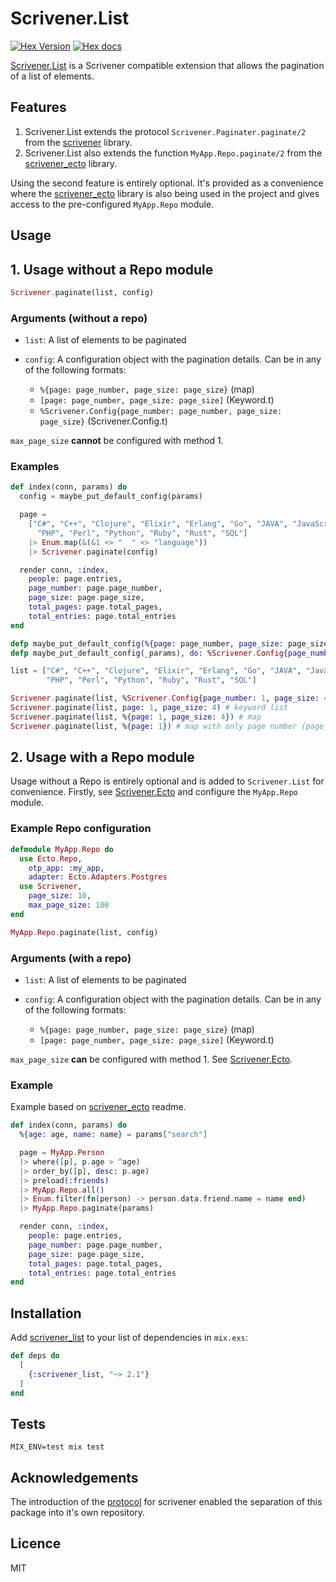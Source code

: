 # Scrivener.List
[![Hex Version](http://img.shields.io/hexpm/v/scrivener_list.svg?style=flat)](https://hex.pm/packages/scrivener_list)
[![Hex docs](http://img.shields.io/badge/hex.pm-docs-green.svg?style=flat)](https://hexdocs.pm/scrivener_list)

[Scrivener.List](https://hex.pm/packages/scrivener_list) is a Scrivener compatible extension that
allows the pagination of a list of elements.

## Features

1.  Scrivener.List extends the protocol `Scrivener.Paginater.paginate/2` from the [scrivener](https://github.com/drewolson/scrivener) library.
1.  Scrivener.List also extends the function `MyApp.Repo.paginate/2` from the [scrivener_ecto](https://github.com/drewolson/scrivener_ecto) library.

Using the second feature is entirely optional. It's provided as a convenience where the [scrivener_ecto](https://github.com/drewolson/scrivener_ecto)
library is also being used in the project and gives access to the
pre-configured `MyApp.Repo` module.

## Usage

## 1. Usage without a Repo module

```elixir
Scrivener.paginate(list, config)
```

### Arguments (without a repo)

-   ```list```: A list of elements to be paginated

-   ```config```: A configuration object with the pagination details.
    Can be in any of the following formats:
    -   ```%{page: page_number, page_size: page_size}``` (map)
    -   ```[page: page_number, page_size: page_size]``` (Keyword.t)
    -   ```%Scrivener.Config{page_number: page_number, page_size: page_size}``` (Scrivener.Config.t)

`max_page_size` **cannot** be configured with method 1.

### Examples

```elixir
def index(conn, params) do
  config = maybe_put_default_config(params)

  page =
    ["C#", "C++", "Clojure", "Elixir", "Erlang", "Go", "JAVA", "JavaScript", "Lisp",
      "PHP", "Perl", "Python", "Ruby", "Rust", "SQL"]
    |> Enum.map(&(&1 <> "  " <> "language"))
    |> Scrivener.paginate(config)

  render conn, :index,
    people: page.entries,
    page_number: page.page_number,
    page_size: page.page_size,
    total_pages: page.total_pages,
    total_entries: page.total_entries
end

defp maybe_put_default_config(%{page: page_number, page_size: page_size} = params), do: params
defp maybe_put_default_config(_params), do: %Scrivener.Config{page_number: 1, page_size: 10}
```

```elixir
list = ["C#", "C++", "Clojure", "Elixir", "Erlang", "Go", "JAVA", "JavaScript", "Lisp",
        "PHP", "Perl", "Python", "Ruby", "Rust", "SQL"]

Scrivener.paginate(list, %Scrivener.Config{page_number: 1, page_size: 4}) # %Scrivener.Config{}
Scrivener.paginate(list, page: 1, page_size: 4) # keyword list
Scrivener.paginate(list, %{page: 1, page_size: 4}) # map
Scrivener.paginate(list, %{page: 1}) # map with only page number (page_size defaults to 10)
```

## 2. Usage with a Repo module

Usage without a Repo is entirely optional and is added to `Scrivener.List` for convenience.
Firstly, see [Scrivener.Ecto](https://github.com/drewolson/scrivener_ecto) and configure the `MyApp.Repo` module.

### Example Repo configuration

```elixir
defmodule MyApp.Repo do
  use Ecto.Repo,
    otp_app: :my_app,
    adapter: Ecto.Adapters.Postgres
  use Scrivener,
    page_size: 10,
    max_page_size: 100
end
```

```elixir
MyApp.Repo.paginate(list, config)
```

### Arguments (with a repo)

-   ```list```: A list of elements to be paginated

-   ```config```: A configuration object with the pagination details.
    Can be in any of the following formats:
    -   ```%{page: page_number, page_size: page_size}``` (map)
    -   ```[page: page_number, page_size: page_size]``` (Keyword.t)

`max_page_size` **can** be configured with method 1. See [Scrivener.Ecto](https://github.com/drewolson/scrivener_ecto).

### Example

Example based on [scrivener_ecto](https://github.com/drewolson/scrivener_ecto) readme.

```elixir
def index(conn, params) do
  %{age: age, name: name} = params["search"]

  page = MyApp.Person
  |> where([p], p.age > ^age)
  |> order_by([p], desc: p.age)
  |> preload(:friends)
  |> MyApp.Repo.all()
  |> Enum.filter(fn(person) -> person.data.friend.name = name end)
  |> MyApp.Repo.paginate(params)

  render conn, :index,
    people: page.entries,
    page_number: page.page_number,
    page_size: page.page_size,
    total_pages: page.total_pages,
    total_entries: page.total_entries
end
```

## Installation

Add [scrivener_list](https://hex.pm/packages/scrivener_list) to your list of dependencies in `mix.exs`:

```elixir
def deps do
  [
    {:scrivener_list, "~> 2.1"}
  ]
end
```

## Tests

```shell
MIX_ENV=test mix test
```

## Acknowledgements

The introduction of the [protocol](http://blog.drewolson.org/extensible-design-with-protocols/)
for scrivener enabled the separation of this package into it's own
repository.

## Licence

MIT

